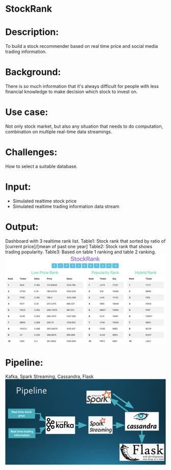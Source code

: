 # StockRank

# Description:
To build a stock recommender based on real time price and social media trading information.

# Background:
There is so much information that it's always difficult for people with less financial knowledge to make decision which stock to invest on. 

# Use case:
Not only stock market, but also any situation that needs to do computation, combination on multiple real-time data streamings.

# Challenges:
How to select a suitable database.

# Input:
* Simulated realtime stock price 
* Simulated realtime trading information data stream

# Output:
Dashboard with 3 realtime rank list. 
Table1: Stock rank that sorted by ratio of [current price]/[mean of past one year]
Table2: Stock rank that shows trading popularity.
Table3: Based on table 1 ranking and table 2 ranking.
![alt text](./Images/app_UI.png)


# Pipeline:
Kafka, Spark Streaming, Cassandra, Flask
![alt text](./Images/Pipeline.png)


